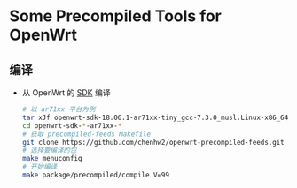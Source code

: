 Some Precompiled Tools for OpenWrt
===

编译
---

 - 从 OpenWrt 的 [SDK][S] 编译

   ```bash
   # 以 ar71xx 平台为例
   tar xJf openwrt-sdk-18.06.1-ar71xx-tiny_gcc-7.3.0_musl.Linux-x86_64.tar.xz
   cd openwrt-sdk-*-ar71xx-*
   # 获取 precompiled-feeds Makefile
   git clone https://github.com/chenhw2/openwrt-precompiled-feeds.git package/precompiled
   # 选择要编译的包
   make menuconfig
   # 开始编译
   make package/precompiled/compile V=99
   ```


  [S]: https://openwrt.org/docs/guide-developer/using_the_sdk#obtain_the_sdk
